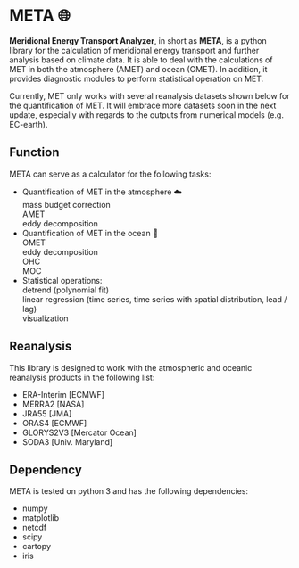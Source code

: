 # META :globe_with_meridians:
**Meridional Energy Transport Analyzer**, in short as **META**, is a python library for the calculation of meridional energy transport and further analysis based on climate data. It is able to deal with the calculations of MET in both the atmosphere (AMET) and ocean (OMET). In addition, it provides diagnostic modules to perform statistical operation on MET.<br/>

Currently, MET only works with several reanalysis datasets shown below for the quantification of MET. It will embrace more datasets soon in the next update, especially with regards to the outputs from numerical models (e.g. EC-earth). <br />

## Function
META can serve as a calculator for the following tasks: <br>
* Quantification of MET in the atmosphere :cloud: <br>
   mass budget correction <br>
   AMET <br>
   eddy decomposition <br>
* Quantification of MET in the ocean :ocean: <br>
   OMET <br>
   eddy decomposition <br>
   OHC <br>
   MOC <br>
* Statistical operations:  <br>
   detrend (polynomial fit) <br>
   linear regression (time series, time series with spatial distribution, lead / lag) <br>
   visualization <br>


## Reanalysis
This library is designed to work with the atmospheric and oceanic reanalysis products in the following list: <br>
* ERA-Interim     [ECMWF] <br>
* MERRA2          [NASA]  <br>
* JRA55           [JMA]  <br>
* ORAS4           [ECMWF] <br>
* GLORYS2V3       [Mercator Ocean] <br>
* SODA3           [Univ. Maryland] <br>

## Dependency
META is tested on python 3 and has the following dependencies:
* numpy
* matplotlib
* netcdf
* scipy
* cartopy
* iris


